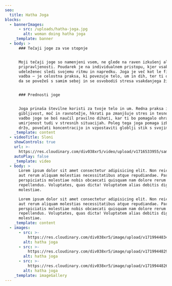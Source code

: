 ```yaml
---
seo:
  title: Hatha Joga
blocks:
  - bannerImages:
      - src: /uploads/hatha-joga.jpg
        alt: woman doing hatha joga
    _template: banner
  - body: >
      ### Tečaji joge za vse stopnje


      Moji tečaji joge so namenjeni vsem, ne glede na raven izkušenj ali telesne
      pripravljenosti. Poudarek je na individualnem pristopu, kjer vsak
      udeleženec sledi svojemu ritmu in napredku. Joga je več kot le fizična
      vadba – je celostna praksa, ki povezuje telo, um in dih, ter ti omogoča,
      da se povežeš s samim seboj in se osvobodiš stresa vsakdanjega življenja.


      ### Prednosti joge


      Joga prinaša številne koristi za tvoje telo in um. Redna praksa izboljšuje
      gibljivost, moč in ravnotežje, hkrati pa zmanjšuje stres in tesnobo. Z
      vadbo joge se boš naučil pravilno dihati, kar ti bo pomagalo ohranjati
      umirjenost tudi v stresnih situacijah. Poleg tega joga pomaga izboljšati
      držo, povečati koncentracijo in vzpostaviti globlji stik s svojim telesom.
    _template: content
  - videoTitle: Sloni
    showControls: true
    url: >-
      https://res.cloudinary.com/div038xr5/video/upload/v1716533955/samples/elephants.mp4
    autoPlay: false
    _template: video
  - body: >
      Lorem ipsum dolor sit amet consectetur adipisicing elit. Non reiciendis
      aut rerum aliquam molestias necessitatibus atque repudiandae. Pariatur
      perspiciatis molestiae nobis obcaecati quisquam nam dolore rerum
      repellendus. Voluptates, quas dicta! Voluptatem alias debitis dignissimos
      molestiae.

      Lorem ipsum dolor sit amet consectetur adipisicing elit. Non reiciendis
      aut rerum aliquam molestias necessitatibus atque repudiandae. Pariatur
      perspiciatis molestiae nobis obcaecati quisquam nam dolore rerum
      repellendus. Voluptates, quas dicta! Voluptatem alias debitis dignissimos
      molestiae.
    _template: content
  - images:
      - src: >-
          https://res.cloudinary.com/div038xr5/image/upload/v1719944834/zdrava-rutina/hatha-joga/hatha_20yoga_201178187_1280_zzazxq.jpg
        alt: hatha joga
      - src: >-
          https://res.cloudinary.com/div038xr5/image/upload/v1719944829/zdrava-rutina/hatha-joga/Hatha_20Yoga_20Foundations.jpg_nxxnka.jpg
        alt: hatha joga
      - src: >-
          https://res.cloudinary.com/div038xr5/image/upload/v1719944826/zdrava-rutina/hatha-joga/78635074_t7h4yw.jpg
        alt: hatha joga
    _template: imageGallery
---
```


